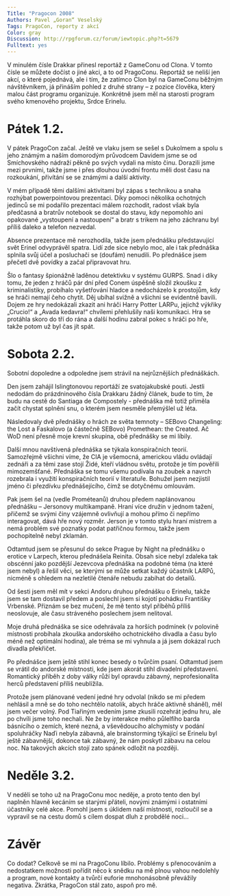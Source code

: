 ```yaml
---
Title: "Pragocon 2008"
Authors: Pavel „Goran“ Veselský
Tags: PragoCon, reporty z akcí
Color: gray
Discussion: http://rpgforum.cz/forum/iewtopic.php?t=5679
Fulltext: yes
---
```

V minulém čísle Drakkar přinesl reportáž z GameConu od Clona. V tomto čísle se můžete dočíst o jiné akci, a to od PragoConu. Reportáž se neliší jen akcí, o které pojednává, ale i tím, že zatímco Clon byl na GameConu běžným návštěvníkem, já přináším pohled z druhé strany – z pozice člověka, který malou část programu organizuje. Konkrétně jsem měl na starosti program svého kmenového projektu, Srdce Erinelu.

# Pátek 1.2.  

V pátek PragoCon začal. Ještě ve vlaku jsem se sešel s Dukolmem a spolu s jeho známým a naším domorodým průvodcem Davidem jsme se od Smíchovského nádraží pěkně po svých vydali na místo činu. Dorazili jsme mezi prvními, takže jsme i přes dlouhou úvodní frontu měli dost času na rozkoukání, přivítání se se známými a další aktivity.   

V mém případě těmi dalšími aktivitami byl zápas s technikou a snaha rozhýbat powerpointovou prezentaci. Díky pomoci několika ochotných jedinců se mi podařilo prezentaci málem rozchodit, radost však byla předčasná a bratrův notebook se dostal do stavu, kdy nepomohlo ani opakované „vystoupení a nastoupení“ a bratr s trikem na jeho záchranu byl příliš daleko a telefon nezvedal.

Absence prezentace mě nerozhodila, takže jsem přednášku představující svět Erinel odvyprávěl spatra. Lidí zde sice nebylo moc, ale i tak přednáška splnila svůj účel a posluchači se (doufám) nenudili. Po přednášce jsem přečetl dvě povídky a začal připravovat hru.  

Šlo o fantasy špionážně laděnou detektivku v systému GURPS. Snad i díky tomu, že jeden z hráčů pár dní před Conem úspěšně složil zkoušku z kriminalistiky, probíhalo vyšetřování hladce a nedocházelo k prostojům, kdy se hráči nemají čeho chytit. Děj ubíhal svižně a všichni se evidentně bavili. Dojem ze hry nedokázali zkazit ani hráči Harry Potter LARPu, jejichž výkřiky „Crucio!“ a „Avada kedavra!“ chvílemi přehlušily naši komunikaci. Hra se protáhla skoro do tří do rána a další hodinu zabral pokec s hráči po hře, takže potom už byl čas jít spát.

# Sobota 2.2.  

Sobotní dopoledne a odpoledne jsem strávil na nejrůznějších přednáškách.   

Den jsem zahájil Islingtonovou reportáží ze svatojakubské pouti. Jestli nedodám do prázdninového čísla Drakkaru žádný článek, bude to tím, že budu na cestě do Santiaga de Compostely - přednáška mě totiž přiměla začít chystat splnění snu, o kterém jsem nesměle přemýšlel už léta.

Následovaly dvě přednášky o hrách ze světa temnoty – SEBovo Changeling: the Lost a Faskalovo (a částečně SEBovo) Promethean: the Created. Ač WoD není přesně moje krevní skupina, obě přednášky se mi líbily.

Další mnou navštívená přednáška se týkala konspiračních teorií. Samozřejmě všichni víme, že CIA je všemocná, americkou vládu ovládají zednáři a za těmi zase stojí Židé, kteří vládnou světu, protože je tím pověřili mimozemšťané. Přednáška se tomu všemu podívala na zoubek a navrch rozebrala i využití konspiračních teorií v literatuře. Bohužel jsem nezjistil jméno či přezdívku přednášejícího, čímž se dotyčnému omlouvám.

Pak jsem šel na (vedle Prométeanů) druhou předem naplánovanou přednášku – Jersonovy multikampaně. Hraní více družin v jednom tažení, přičemž se svými činy vzájemně ovlivňují a mohou přímo či nepřímo interagovat, dává hře nový rozměr. Jerson je v tomto stylu hraní mistrem a nemá problém své poznatky podat patřičnou formou, takže jsem pochopitelně nebyl zklamán.

Odtamtud jsem se přesunul do sekce Prague by Night na přednášku o erotice v Larpech, kterou přednášela Reinita. Obsah sice nebyl zdaleka tak obscénní jako pozdější Jezevcova přednáška na podobné téma (na které jsem nebyl) a řešil věci, se kterými se může setkat každý účastník LARPů, nicméně s ohledem na nezletilé čtenáře nebudu zabíhat do detailů.  

Od šesti jsem měl mít v sekci Andoru druhou přednášku o Erinelu, takže jsem se tam dostavil předem a poslechl jsem si kojotí pohádku Františky Vrbenské. Přiznám se bez mučení, že mě tento styl příběhů příliš neoslovuje, ale času stráveného poslechem jsem nelitoval.  

Moje druhá přednáška se sice odehrávala za horších podmínek (v polovině místnosti probíhala zkouška andorského ochotnického divadla a času bylo méně než optimální hodina), ale tréma se mi vyhnula a já jsem dokázal ruch divadla překřičet.  

Po přednášce jsem ještě stihl konec besedy o tvůrčím psaní. Odtamtud jsem se vrátil do andorské místnosti, kde jsem akorát stihl divadelní představení. Romantický příběh z doby války růží byl opravdu zábavný, neprofesionalita herců představení příliš neublížila.  

Protože jsem plánované vedení jedné hry odvolal (nikdo se mi předem nehlásil a mně se do toho nechtělo natolik, abych hráče aktivně sháněl), měl jsem večer volný. Pod Tiařiným vedením jsme zkusili rozehrát jednu hru, ale po chvíli jsme toho nechali. Ne že by interakce mého půlelfího barda básnícího o zemích, které nezná, a vševědoucího alchymisty v podání spoluhráčky Naďi nebyla zábavná, ale brainstorming týkající se Erinelu byl ještě zábavnější, dokonce tak zábavný, že nám poskytl zábavu na celou noc. Na takových akcích stojí zato spánek odložit na později.

# Neděle 3.2.  

V neděli se toho už na PragoConu moc neděje, a proto tento den byl naplněn hlavně kecáním se starými přáteli, novými známými i ostatními účastníky celé akce. Pomohl jsem s úklidem naší místnosti, rozloučil se a vypravil se na cestu domů s cílem dospat dluh z probdělé noci...

# Závěr  

Co dodat? Celkově se mi na PragoConu líbilo. Problémy s přenocováním a nedostatkem možnosti pořídit něco k snědku na mě plnou vahou nedolehly a program, nové kontakty a tvůrčí euforie mnohonásobně převážily negativa. Zkrátka, PragoCon stál zato, aspoň pro mě.